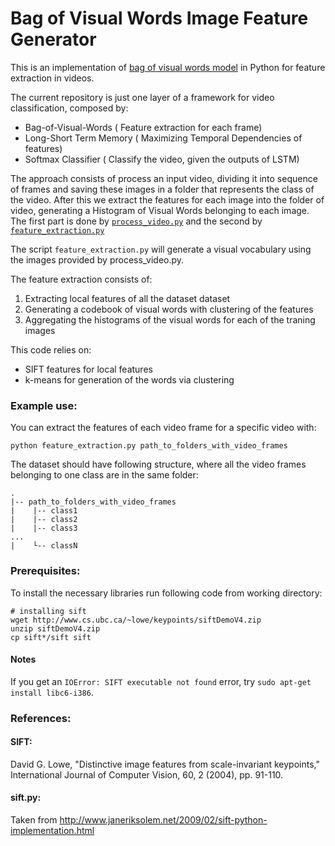 Bag of Visual Words Image Feature Generator
============================================

This is an implementation of [bag of visual words model][1] in Python for feature extraction in videos.

The current repository is just one layer of a framework for video classification, composed by:
- Bag-of-Visual-Words ( Feature extraction for each frame) 
- Long-Short Term Memory ( Maximizing Temporal Dependencies of features)
- Softmax Classifier ( Classify the video, given the outputs of LSTM)

The approach consists of process an input video, dividing it into sequence of frames and saving these images in a folder that 
represents the class of the video. After this we extract the features for each image into the folder of video, generating a Histogram
of Visual Words belonging to each image. The first part is done by [`process_video.py`][2] and the second by [`feature_extraction.py`][3]

The script `feature_extraction.py` will generate a visual vocabulary using the images provided by process_video.py.

The feature extraction consists of:

1. Extracting local features of all the dataset dataset
2. Generating a codebook of visual words with clustering of the features
3. Aggregating the histograms of the visual words for each of the traning images

This code relies on:

 - SIFT features for local features
 - k-means for generation of the words via clustering

### Example use:
  
You can extract the features of each video frame for a specific video with: 

    python feature_extraction.py path_to_folders_with_video_frames

The dataset should have following structure, where all the video frames belonging to one class are in the same folder:

    .
    |-- path_to_folders_with_video_frames
    |    |-- class1
    |    |-- class2
    |    |-- class3
    ...
    |    └-- classN

### Prerequisites:

To install the necessary libraries run following code from working directory:
    
    # installing sift
    wget http://www.cs.ubc.ca/~lowe/keypoints/siftDemoV4.zip
    unzip siftDemoV4.zip
    cp sift*/sift sift
    

#### Notes
If you get an `IOError: SIFT executable not found` error, try `sudo apt-get install libc6-i386`.
    
### References:

#### SIFT:
David G. Lowe, "Distinctive image features from scale-invariant keypoints," International Journal of Computer Vision, 60, 2 (2004), pp. 91-110.

#### sift.py:
Taken from http://www.janeriksolem.net/2009/02/sift-python-implementation.html

[1]: https://en.wikipedia.org/wiki/Bag-of-words_model_in_computer_vision
[2]: https://github.com/marcostx/bag-of-visual-words/blob/master/process_video.py
[3]: https://github.com/marcostx/bag-of-visual-words/blob/master/feature_extraction.py
